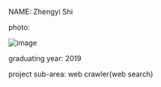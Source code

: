 NAME:  Zhengyi Shi

photo:

![image](http://a4.qpic.cn/psb?/V11N1G4N0fA0zS/*U9DhA6OJgpQ2CiznKN882tzwN9iVGroSpBVuXgBo8U!/m/dN8AAAAAAAAA&bo=rgFCAQAAAAAFB8g!&rf=photolist)

graduating year: 2019

project sub-area: web crawler(web search)
